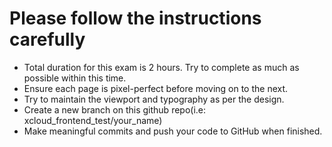 # Please follow the instructions carefully
- Total duration for this exam is 2 hours. Try to complete as much as possible within this time.
- Ensure each page is pixel-perfect before moving on to the next.
- Try to maintain the viewport and typography as per the design.
- Create a new branch on this github repo(i.e: xcloud_frontend_test/your_name)
- Make meaningful commits and push your code to GitHub when finished.
